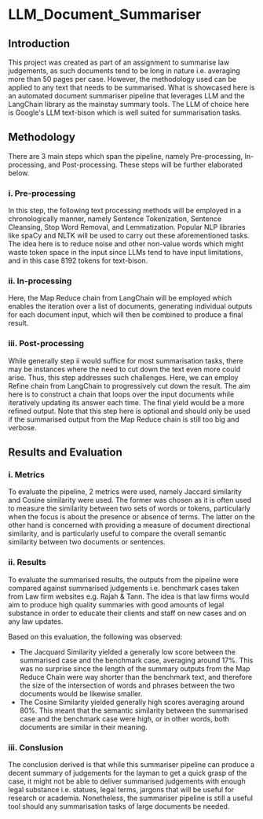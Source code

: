 # LLM_Document_Summariser

## Introduction
This project was created as part of an assignment to summarise law judgements, as such documents tend to be long in nature i.e. averaging more than 50 pages per case. However, the methodology used can be applied to any text that needs to be summarised. What is showcased here is an automated document summariser pipeline that leverages LLM and the LangChain library as the mainstay summary tools. The LLM of choice here is Google's LLM text-bison which is well suited for summarisation tasks.

## Methodology
There are 3 main steps which span the pipeline, namely Pre-processing, In-processing, and Post-processing. These steps will be further elaborated below.

### i. Pre-processing 
In this step, the following text processing methods will be employed in a chronologically manner, namely Sentence Tokenization, Sentence Cleansing, Stop Word Removal, and Lemmatization. Popular NLP libraries like spaCy and NLTK will be used to carry out these aforementioned tasks. The idea here is to reduce noise and other non-value words which might waste token space in the input since LLMs tend to have input limitations, and in this case 8192 tokens for text-bison.

### ii. In-processing
Here, the Map Reduce chain from LangChain will be employed which enables the iteration over a list of documents, generating individual outputs for each document input, which will then be combined to produce a final result. 

### iii. Post-processing
While generally step ii would suffice for most summarisation tasks, there may be instances where the need to cut down the text even more could arise. Thus, this step addresses such challenges. Here, we can employ Refine chain from LangChain to progressively cut down the result. The aim here is to construct a chain that loops over the input documents while iteratively updating its answer each time. The final yield would be a more refined output. Note that this step here is optional and should only be used if the summarised output from the Map Reduce chain is still too big and verbose. 

## Results and Evaluation 

### i. Metrics
To evaluate the pipeline, 2 metrics were used, namely Jaccard similarity and Cosine similarity were used. The former was chosen as it is often used to measure the similarity between two sets of words or tokens, particularly when the focus is about the presence or absence of terms. The latter on the other hand is concerned with providing a measure of document directional similarity, and is particularly useful to compare the overall semantic similarity between two documents or sentences.

### ii. Results
To evaluate the summarised results, the outputs from the pipeline were compared against summarised judgements i.e. benchmark cases taken from Law firm websites e.g. Rajah & Tann. The idea is that law firms would aim to produce high quality summaries with good amounts of legal substance in order to educate their clients and staff on new cases and on any law updates.

Based on this evaluation, the following was observed:
- The Jacquard Similarity yielded a generally low score between the summarised case and the benchmark case, averaging around 17%. This was no surprise since the length of the summary outputs from the Map Reduce Chain were way shorter than the benchmark text, and therefore the size of the intersection of words and phrases between the two documents would be likewise smaller.
- The Cosine Similarity yielded generally high scores averaging around 80%. This meant that the semantic similarity between the summarised case and the benchmark case were high, or in other words, both documents are similar in their meaning.

### iii. Conslusion
The conclusion derived is that while this summariser pipeline can produce a decent summary of judgements for the layman to get a quick grasp of the case, it might not be able to deliver summarised judgements with enough legal substance i.e. statues, legal terms, jargons that will be useful for research or academia. Nonetheless, the summariser pipeline is still a useful tool should any summarisation tasks of large documents be needed. 
